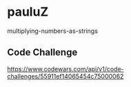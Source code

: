 pauluZ
======

multiplying-numbers-as-strings

Code Challenge
--------------
https://www.codewars.com/api/v1/code-challenges/55911ef14065454c75000062
